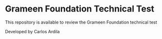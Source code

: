 Grameen Foundation Technical Test
=================================

This repository is available to review the Grameen Foundation technical test

Developed by Carlos Ardila
